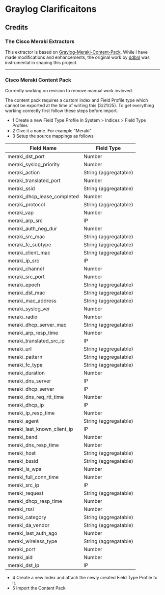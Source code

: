 # Graylog Clarificaitons

## Credits

### The Cisco Meraki Extractors

This extractor is based on [Graylog-Meraki-Content-Pack](https://github.com/ddbnl/Graylog-Meraki-Content-Pack?tab=MIT-1-ov-file). While I have made modifications and enhancements, the original work by [ddbnl](https://github.com/ddbnl) was instrumental in shaping this project.

---

### Cisco Meraki Content Pack

Currently working on revision to remove manual work invloved.

The content pack requires a custom index and Field Profile type which cannot be exported at the time of writing this (3/21/25).
To get everything working correctly first follow these steps before import.

- 1 Create a new Field Type Profile in System > Indices > Field Type Profiles
- 2 Give it a name. For example "Meraki"
- 3 Setup the source mappings as follows

| Field Name                  | Field Type            |
| --------------------------- | --------------------- |
| meraki_dst_port             | Number                |
| meraki_syslog_priority      | Number                |
| meraki_action               | String (aggregatable) |
| meraki_translated_port      | Number                |
| meraki_ssid                 | String (aggregatable) |
| meraki_dhcp_lease_completed | Number                |
| meraki_protocol             | String (aggregatable) |
| meraki_vap                  | Number                |
| meraki_arp_src              | IP                    |
| meraki_auth_neg_dur         | Number                |
| meraki_src_mac              | String (aggregatable) |
| meraki_fc_subtype           | String (aggregatable) |
| meraki_client_mac           | String (aggregatable) |
| meraki_ip_src               | IP                    |
| meraki_channel              | Number                |
| meraki_src_port             | Number                |
| meraki_epoch                | String (aggregatable) |
| meraki_dst_mac              | String (aggregatable) |
| meraki_mac_address          | String (aggregatable) |
| meraki_syslog_ver           | Number                |
| meraki_radio                | Number                |
| meraki_dhcp_server_mac      | String (aggregatable) |
| meraki_arp_resp_time        | Number                |
| meraki_translated_src_ip    | IP                    |
| meraki_url                  | String (aggregatable) |
| meraki_pattern              | String (aggregatable) |
| meraki_fc_type              | String (aggregatable) |
| meraki_duration             | Number                |
| meraki_dns_server           | IP                    |
| meraki_dhcp_server          | IP                    |
| meraki_dns_req_rtt_time     | Number                |
| meraki_dhcp_ip              | IP                    |
| meraki_ip_resp_time         | Number                |
| meraki_agent                | String (aggregatable) |
| meraki_last_known_client_ip | IP                    |
| meraki_band                 | Number                |
| meraki_dns_resp_time        | Number                |
| meraki_host                 | String (aggregatable) |
| meraki_bssid                | String (aggregatable) |
| meraki_is_wpa               | Number                |
| meraki_full_conn_time       | Number                |
| meraki_src_ip               | IP                    |
| meraki_request              | String (aggregatable) |
| meraki_dhcp_resp_time       | Number                |
| meraki_rssi                 | Number                |
| meraki_category             | String (aggregatable) |
| meraki_da_vendor            | String (aggregatable) |
| meraki_last_auth_ago        | Number                |
| meraki_wireless_type        | String (aggregatable) |
| meraki_port                 | Number                |
| meraki_aid                  | Number                |
| meraki_dst_ip               | IP                    |

- 4 Create a new Index and attach the newly created Field Type Profile to it.
- 5 Import the Content Pack
